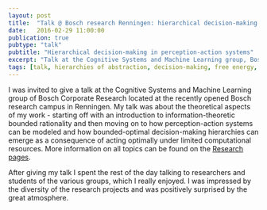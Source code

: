 ```yaml
---
layout: post
title:  "Talk @ Bosch research Renningen: hierarchical decision-making in perception-action systems"
date:   2016-02-29 11:00:00
publication: true
pubtype: "talk"
pubtitle: "Hierarchical decision-making in perception-action systems"
excerpt: "Talk at the Cognitive Systems and Machine Learning group, Bosch research Renningen - Hierarchical decision-making in perception-action systems."
tags: [talk, hierarchies of abstraction, decision-making, free energy, lossy compression, perception-action systems]
---
```

I was invited to give a talk at the Cognitive Systems and Machine Learning group of Bosch Corporate Research located at the recently opened Bosch research campus in Renningen. My talk was about the theoretical aspects of my work - starting off with an introduction to information-theoretic bounded rationality and then moving on to how perception-action systems can be modeled and how bounded-optimal decision-making hierarchies can emerge as a consequence of acting optimally under limited computational resources. More information on all topics can be found on the [Research pages](/research/).

After giving my talk I spent the rest of the day talking to researchers and students of the various groups, which I really enjoyed. I was impressed by the diversity of the research projects and was positively surprised by the great atmosphere. 
